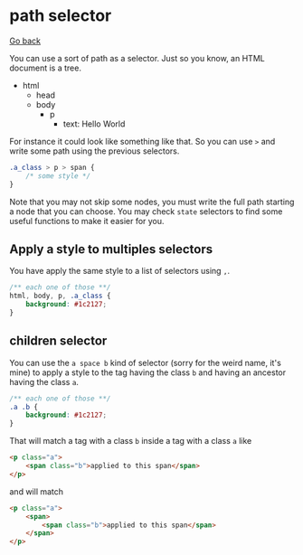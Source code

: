 # path selector

[Go back](..)

You can use a sort of path as a selector. Just so you know,
an HTML document is a tree. 

* html
    * head
    * body
        * p
            * text: Hello World
    
For instance it could look like something like that. So
you can use ``>`` and write some path using the previous
selectors.

```css
.a_class > p > span {
    /* some style */
}
```

Note that you may not skip some nodes, you must
write the full path starting a node that you can choose.
You may check ``state`` selectors to find some useful
functions to make it easier for you.

<div class="sr"></div>

## Apply a style to multiples selectors

You have apply the same style to a list
of selectors using ``,``.

```css
/** each one of those **/
html, body, p, .a_class {
    background: #1c2127;
}
```

<div class="sl"></div>

## children selector

You can use the ``a space b`` kind of selector
(sorry for the weird name, it's mine) to apply a style
to the tag having the class ``b`` and having an ancestor
having the class ``a``.

```css
/** each one of those **/
.a .b {
    background: #1c2127;
}
```

That will match a tag with a class ``b`` inside a tag
with a class ``a`` like

```html
<p class="a"> 
    <span class="b">applied to this span</span>
</p>
```

and will match

```html
<p class="a"> 
    <span>
        <span class="b">applied to this span</span>
    </span>
</p>
```